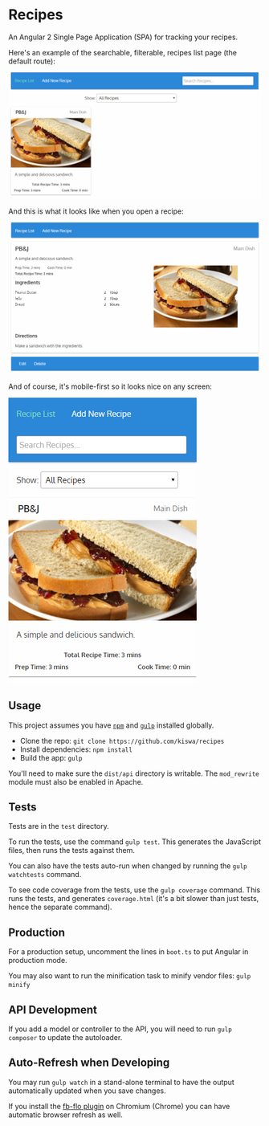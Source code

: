 # Recipes
An Angular 2 Single Page Application (SPA) for tracking your recipes.

Here's an example of the searchable, filterable, recipes list page (the default route):

![Recipe List](./docs/with-recipe.png)

And this is what it looks like when you open a recipe:

![Recipe Detail](./docs/detail.png)

And of course, it's mobile-first so it looks nice on any screen:

![Mobile Example](./docs/mobile.png)

## Usage
This project assumes you have [`npm`](https://www.npmjs.com/) and [`gulp`](http://gulpjs.com/) installed globally.

 * Clone the repo: `git clone https://github.com/kiswa/recipes`
 * Install dependencies: `npm install`
 * Build the app: `gulp`

You'll need to make sure the `dist/api` directory is writable. The `mod_rewrite` module must also be enabled in Apache.

## Tests

Tests are in the `test` directory.

To run the tests, use the command `gulp test`. This generates the JavaScript files, then runs the tests against them.

You can also have the tests auto-run when changed by running the `gulp watchtests` command.

To see code coverage from the tests, use the `gulp coverage` command. This runs the tests, and generates `coverage.html` (it's a bit slower than just tests, hence the separate command).

## Production

For a production setup, uncomment the lines in `boot.ts` to put Angular in production mode.

You may also want to run the minification task to minify vendor files: `gulp minify`

## API Development

If you add a model or controller to the API, you will need to run `gulp composer` to update the autoloader.

## Auto-Refresh when Developing

You may run `gulp watch` in a stand-alone terminal to have the output automatically updated when you save changes.

If you install the [fb-flo plugin](https://chrome.google.com/webstore/detail/fb-flo/ahkfhobdidabddlalamkkiafpipdfchp) on Chromium (Chrome) you can have automatic browser refresh as well.
